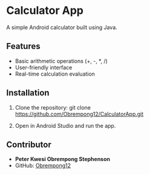 # Calculator App

A simple Android calculator built using Java.

## Features
- Basic arithmetic operations (+, -, *, /)
- User-friendly interface
- Real-time calculation evaluation

## Installation
1. Clone the repository:
git clone https://github.com/Obrempong12/CalculatorApp.git

2. Open in Android Studio and run the app.

## Contributor
- **Peter Kwesi Obrempong Stephenson**
- GitHub: [Obrempong12](https://github.com/Obrempong12)
